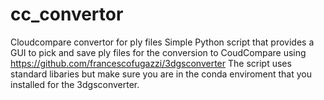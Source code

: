 # cc_convertor
Cloudcompare convertor for ply files
Simple Python script that provides a GUI to pick and save ply files for the conversion to CoudCompare using https://github.com/francescofugazzi/3dgsconverter
The script uses standard libaries but make sure you are in the conda enviroment that you installed for the 3dgsconverter.
